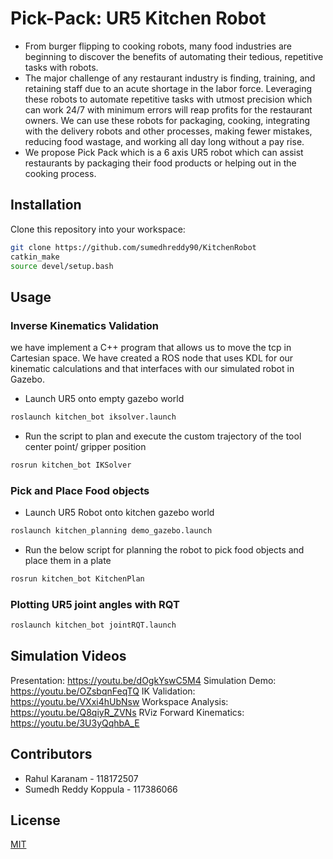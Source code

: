 # Pick-Pack: UR5 Kitchen Robot
* From burger flipping to cooking robots, many food industries are beginning to discover the benefits of automating their tedious, repetitive tasks with robots.
* The major challenge of any restaurant industry is finding, training, and retaining staff due to an acute shortage in the labor force. Leveraging these robots to automate repetitive tasks with utmost precision which can work 24/7 with minimum errors will reap profits for the restaurant owners. We can use these robots for packaging, cooking, integrating with the delivery robots and other processes, making fewer mistakes, reducing food wastage, and working all day long without a pay rise.
* We propose Pick Pack which is a 6 axis UR5 robot which can assist restaurants by packaging their food
products or helping out in the cooking process.

## Installation

Clone this repository into your workspace:

```bash
git clone https://github.com/sumedhreddy90/KitchenRobot
catkin_make
source devel/setup.bash
```

## Usage
### Inverse Kinematics Validation 
we have implement a C++ program that allows us to move the tcp in Cartesian space. We have created a ROS node that uses KDL for our kinematic calculations and that interfaces with our simulated robot in Gazebo. 
- Launch UR5 onto empty gazebo world 
```python
roslaunch kitchen_bot iksolver.launch
```
- Run the script to plan and execute the custom trajectory of the tool center point/ gripper position 
```python
rosrun kitchen_bot IKSolver
```
### Pick and Place Food objects
- Launch UR5 Robot onto kitchen gazebo world 
```python
roslaunch kitchen_planning demo_gazebo.launch
```
- Run the below script for planning the robot to pick food objects and place them in a plate
```python
rosrun kitchen_bot KitchenPlan
```
### Plotting UR5 joint angles with RQT

```python
roslaunch kitchen_bot jointRQT.launch
```
## Simulation Videos

Presentation: https://youtu.be/dOgkYswC5M4
Simulation Demo: https://youtu.be/OZsbqnFeqTQ
IK Validation: https://youtu.be/VXxi4hUbNsw
Workspace Analysis: https://youtu.be/Q8qiyR_ZVNs
RViz Forward Kinematics: https://youtu.be/3U3yQqhbA_E

## Contributors

- Rahul Karanam - 118172507
- Sumedh Reddy Koppula - 117386066

## License
[MIT](https://choosealicense.com/licenses/mit/)
